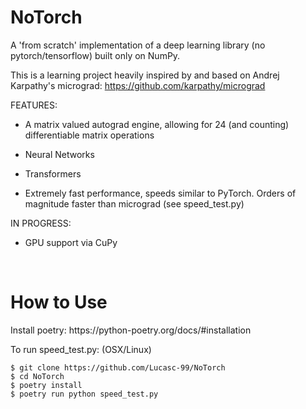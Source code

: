 <h1>NoTorch</h1>

A 'from scratch' implementation of a deep learning library (no pytorch/tensorflow) built only on NumPy. 

This is a learning project heavily inspired by and based on Andrej Karpathy's micrograd:
https://github.com/karpathy/micrograd


FEATURES:

- A matrix valued autograd engine, allowing for 24 (and counting) differentiable matrix operations

- Neural Networks

- Transformers

- Extremely fast performance, speeds similar to PyTorch. Orders of magnitude faster than micrograd (see speed_test.py)

IN PROGRESS:

- GPU support via CuPy


<br>
<h1>How to Use</h1>
Install poetry: https://python-poetry.org/docs/#installation

To run speed_test.py: (OSX/Linux)
```
$ git clone https://github.com/Lucasc-99/NoTorch
$ cd NoTorch
$ poetry install 
$ poetry run python speed_test.py
```
